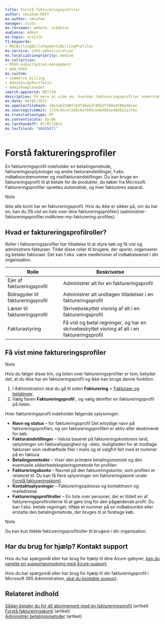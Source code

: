 ```yaml
---
title: Forstå faktureringsprofiler
author: cmcatee-MSFT
ms.author: cmcatee
manager: scotv
ms.reviewer: amberb, vikdesai
audience: Admin
ms.topic: article
f1.keywords:
- MACBillingBillsPaymentsBillingProfiles
ms.service: o365-administration
ms.localizationpriority: medium
ms.collection:
- M365-subscription-management
- Adm_O365
ms.custom:
- commerce_billing
- AdminSurgePortfolio
- AdminTemplateSet
search.appverid: MET150
description: Få mere at vide om, hvordan faktureringsprofiler understøtter fakturaer.
ms.date: 04/02/2021
ms.openlocfilehash: 18e1eb23d0fcbdfd6eb374032f780a4f89a48cee
ms.sourcegitcommit: 1734c95ce72d9c8af695cb4b49b1e40d921a1fee
ms.translationtype: MT
ms.contentlocale: da-DK
ms.lasthandoff: 07/07/2022
ms.locfileid: "66685871"
---
```

# <a name="understand-billing-profiles"></a>Forstå faktureringsprofiler

En faktureringsprofil indeholder en betalingsmetode, faktureringsoplysninger og andre fakturaindstillinger, f.eks. indkøbsordrenummer og mailfakturaindstillinger. Du kan bruge en faktureringsprofil til at betale for de produkter, du køber fra Microsoft. Faktureringsprofiler oprettes automatisk, og hver faktureres separat. 

> [!NOTE]
>
> Ikke alle konti har en faktureringsprofil. Hvis du ikke er sikker på, om du har en, kan du [få vist en liste over dine faktureringsprofiler] (administrer-faktureringsprofiler.md#view-my-fakturering-profiles).

## <a name="what-are-billing-profile-roles"></a>Hvad er faktureringsprofilroller?

Roller i faktureringsprofiler har tilladelse til at styre køb og få vist og administrere fakturaer. Tildel disse roller til brugere, der sporer, organiserer og betaler fakturaer. Det kan f.eks. være medlemmer af indkøbsteamet i din organisation.

| Rolle                         | Beskrivelse                                                                      |
|----------------------------- |--------------------------------------------------------------------------------- |
| Ejer af faktureringsprofil        | Administrer alt for en faktureringsprofil                                          |
| Bidragyder til faktureringsprofil  | Administrer alt undtagen tilladelser i en faktureringsprofil                        |
| Læser til faktureringsprofil       | Skrivebeskyttet visning af alt i en faktureringsprofil                                |
| Fakturastyring              | Få vist og betal regninger, og har en skrivebeskyttet visning af alt i en faktureringsprofil  |

## <a name="view-my-billing-profiles"></a>Få vist mine faktureringsprofiler

> [!NOTE]
>
> Hvis du følger disse trin, og listen over faktureringsprofiler er tom, betyder det, at du ikke har en faktureringsprofil og ikke kan bruge denne funktion.

1. I Administration skal du gå til siden **Fakturering** \> <a href="https://go.microsoft.com/fwlink/p/?linkid=2102895" target="_blank">Fakturaer og betalinger</a>.
2. Vælg fanen **Faktureringsprofil** , og vælg derefter en faktureringsprofil på listen.

Hver faktureringsprofil indeholder følgende oplysninger:

- **Navn og status** &ndash; for faktureringsprofil Det entydige navn på faktureringsprofilen, og om faktureringsprofilen er aktiv eller deaktiveret for køb.
- **Fakturaindstillinger** &ndash; Valuta baseret på faktureringskontoens land, oplysninger om fakturahyppighed og -dato, muligheden for at modtage fakturaer som vedhæftede filer i mails og et valgfrit felt med et nummer på en faktura
- **Betalingsmetoder** &ndash; Viser den primære betalingsmetode og den eventuelle sikkerhedskopieringsmetode for profilen
- **Faktureringskonto** &ndash; Navnet på den faktureringskonto, som profilen er relateret til. Du kan få flere oplysninger om faktureringskonti under [Forstå faktureringskonti](../manage-billing-accounts.md).
- **Kontaktoplysninger** &ndash; Faktureringsadresse og kontaktnavn og mailadresse
- **Faktureringsprofilroller** &ndash; En liste over personer, der er tildelt en af faktureringsprofilrollerne til at gøre ting for den pågældende profil. Du kan f.eks. betale regninger, tilføje et nummer på en indkøbsordre eller erstatte den betalingsmetode, der bruges til at foretage køb.

> [!NOTE]
>
> Du kan kun tildele faktureringsprofilroller til brugere i din organisation.

## <a name="need-help-contact-support"></a>Har du brug for hjælp? Kontakt support

Hvis du har spørgsmål eller har brug for hjælp til dine Azure-gebyrer, <a href="https://portal.azure.com/#blade/Microsoft_Azure_Support/HelpAndSupportBlade/newsupportrequest" target="_blank">kan du oprette en supportanmodning med Azure-support</a>.

Hvis du har spørgsmål eller har brug for hjælp til din faktureringsprofil i Microsoft 365 Administration, [skal du kontakte support](../../admin/get-help-support.md).

## <a name="related-content"></a>Relateret indhold

[Sådan betaler du for dit abonnement med en faktureringsprofil](pay-for-subscription-billing-profile.md) (artikel)\
[Forstå faktureringskonti](../manage-billing-accounts.md) (artikel)\
[Administrer betalingsmetoder](manage-payment-methods.md) (artikel)
